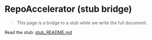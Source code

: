 # RepoAccelerator (stub bridge)

> This page is a bridge to a stub while we write the full document.

Read the stub: [stub_README.md](stub_README.md)
